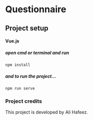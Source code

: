﻿# Questionnaire


## Project setup

#### Vue.js

##### open cmd or terminal and run
```
npm install
```

##### and to run the project...
```
npm run serve
```

### Project credits

This project is developed by Ali Hafeez.
